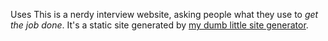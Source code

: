 Uses This is a nerdy interview website, asking people what they use to _get the job done_. It's a static site generated by [my dumb little site generator](http://github.com/waferbaby/dimples/ "A very simple static site generator.").
